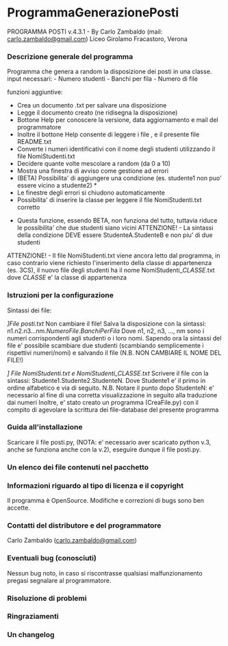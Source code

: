 # ProgrammaGenerazionePosti

PROGRAMMA POSTI v.4.3.1 - By Carlo Zambaldo (mail: carlo.zambaldo@gmail.com)
Liceo Girolamo Fracastoro, Verona


### Descrizione generale del programma ###
Programma che genera a random la disposizione dei posti in una classe.
input necessari:
	- Numero studenti
	- Banchi per fila
	- Numero di file

funzioni aggiuntive:
 - Crea un documento .txt per salvare una disposizione
 - Legge il documento creato (ne ridisegna la disposizione)
 - Bottone Help per conoscere la versione, data aggiornamento e mail del programmatore
 - Inoltre il bottone Help consente di leggere i file , e il presente file README.txt
 - Converte i numeri identificativi con il nome degli studenti utilizzando il file NomiStudenti.txt
 - Decidere quante volte mescolare a random (da 0 a 10)
 - Mostra una finestra di avviso come gestione ad errori
 - (BETA) Possibilita' di aggiungere una condizione (es. studente1 non puo' essere vicino a studente2) *
 - Le finestre degli errori si chiudono automaticamente
 - Possibilita' di inserire la classe per leggere il file NomiStudenti.txt corretto

* Questa funzione, essendo BETA, non funziona del tutto, tuttavia riduce le possibilita' che due studenti siano vicini
ATTENZIONE! - La sintassi della condizione DEVE essere StudenteA.StudenteB e non piu' di due studenti

ATTENZIONE! - Il file NomiStudenti.txt viene ancora letto dal programma, in caso contrario viene richiesto l'inserimento della classe di appartenenza (es. 3CS), il nuovo file degli studenti ha il nome NomiStudenti_*CLASSE*.txt dove *CLASSE* e' la classe di appartenenza


### Istruzioni per la configurazione ###
Sintassi dei file:

*]File posti.txt*
Non cambiare il file! Salva la disposizione con la sintassi: n1.n2.n3...nm.*NumeroFile*.*BanchiPerFila*
Dove n1, n2, n3, ..., nm sono i numeri corrispondenti agli studenti o i loro nomi.
Sapendo ora la sintassi del file e' possibile scambiare due studenti (scambiando semplicemente i rispettivi numeri/nomi)
e salvando il file (N.B. NON CAMBIARE IL NOME DEL FILE!)

*] File NomiStudenti.txt e NomiStudenti_*CLASSE*.txt*
Scrivere il file con la sintassi: Studente1.Studente2.StudenteN. Dove Studente1 e' il primo in ordine alfabetico e via di seguito.
N.B. Notare il punto dopo StudenteN: e' necessario al fine di una corretta visualizzazione in seguito alla traduzione dai numeri
Inoltre, e' stato creato un programma (CreaFile.py) con il compito di agevolare la scrittura dei file-database del presente programma


### Guida all'installazione ###
Scaricare il file posti.py, (NOTA: e' necessario aver scaricato python v.3, anche se funziona anche con la v.2), eseguire dunque il file posti.py.

### Un elenco dei file contenuti nel pacchetto ###


### Informazioni riguardo al tipo di licenza e il copyright ###
Il programma è OpenSource. Modifiche e correzioni di bugs sono ben accette.

### Contatti del distributore e del programmatore ###
Carlo Zambaldo (carlo.zambaldo@gmail.com)

### Eventuali bug (conosciuti) ###
Nessun bug noto, in caso si riscontrasse qualsiasi malfunzionamento pregasi segnalare al programmatore.

### Risoluzione di problemi ###


### Ringraziamenti ###


### Un changelog ###
